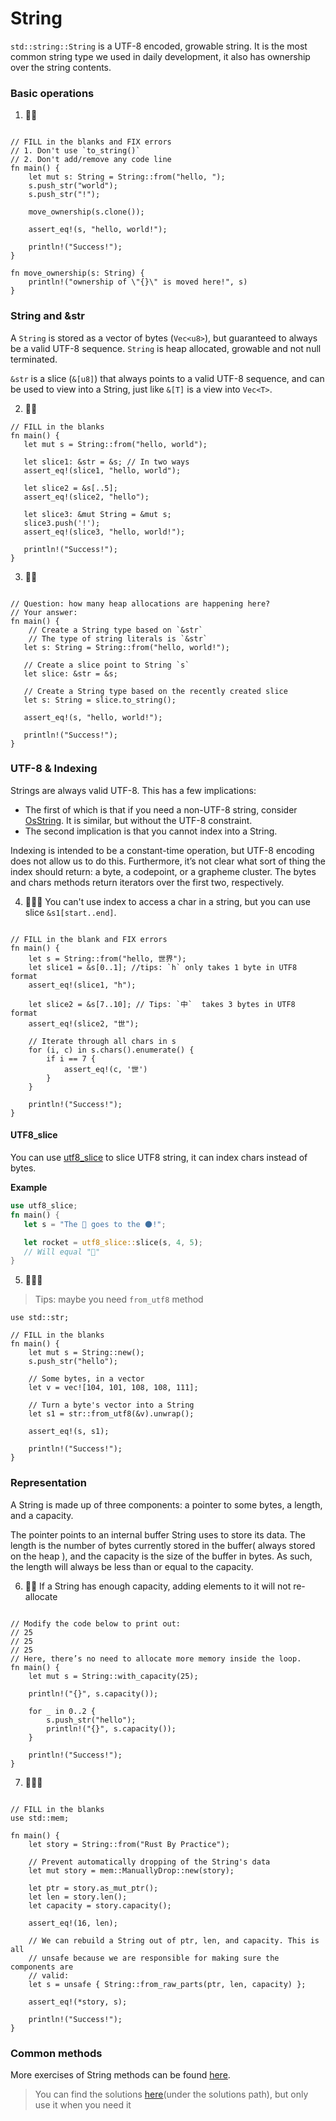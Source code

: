 # String
`std::string::String` is a UTF-8 encoded, growable string. It is the most common string type we used in daily development, it also has ownership over the string contents.

### Basic operations
1. 🌟🌟
```rust,editable

// FILL in the blanks and FIX errors
// 1. Don't use `to_string()`
// 2. Don't add/remove any code line
fn main() {
    let mut s: String = String::from("hello, ");
    s.push_str("world");
    s.push_str("!");

    move_ownership(s.clone());

    assert_eq!(s, "hello, world!");

    println!("Success!");
}

fn move_ownership(s: String) {
    println!("ownership of \"{}\" is moved here!", s)
}
```

### String and &str
A `String` is stored as a vector of bytes (`Vec<u8>`), but guaranteed to always be a valid UTF-8 sequence. `String` is heap allocated, growable and not null terminated.

`&str` is a slice (`&[u8]`) that always points to a valid UTF-8 sequence, and can be used to view into a String, just like `&[T]` is a view into `Vec<T>`.

2. 🌟🌟
```rust,editable
// FILL in the blanks
fn main() {  
   let mut s = String::from("hello, world");

   let slice1: &str = &s; // In two ways
   assert_eq!(slice1, "hello, world");

   let slice2 = &s[..5];
   assert_eq!(slice2, "hello");

   let slice3: &mut String = &mut s; 
   slice3.push('!');
   assert_eq!(slice3, "hello, world!");

   println!("Success!");
}
```

3. 🌟🌟
```rust,editable

// Question: how many heap allocations are happening here?
// Your answer: 
fn main() {  
    // Create a String type based on `&str`
    // The type of string literals is `&str`
   let s: String = String::from("hello, world!");

   // Create a slice point to String `s`
   let slice: &str = &s;

   // Create a String type based on the recently created slice
   let s: String = slice.to_string();

   assert_eq!(s, "hello, world!");

   println!("Success!");
}
```

### UTF-8 & Indexing
Strings are always valid UTF-8. This has a few implications:

- The first of which is that if you need a non-UTF-8 string, consider [OsString](https://doc.rust-lang.org/stable/std/ffi/struct.OsString.html). It is similar, but without the UTF-8 constraint. 
- The second implication is that you cannot index into a String.

Indexing is intended to be a constant-time operation, but UTF-8 encoding does not allow us to do this. Furthermore, it’s not clear what sort of thing the index should return: a byte, a codepoint, or a grapheme cluster. The bytes and chars methods return iterators over the first two, respectively.

4. 🌟🌟🌟 You can't use index to access a char in a string, but you can use slice `&s1[start..end]`.

```rust,editable

// FILL in the blank and FIX errors
fn main() {
    let s = String::from("hello, 世界");
    let slice1 = &s[0..1]; //tips: `h` only takes 1 byte in UTF8 format
    assert_eq!(slice1, "h");

    let slice2 = &s[7..10]; // Tips: `中`  takes 3 bytes in UTF8 format
    assert_eq!(slice2, "世");
    
    // Iterate through all chars in s
    for (i, c) in s.chars().enumerate() {
        if i == 7 {
            assert_eq!(c, '世')
        }
    }

    println!("Success!");
}
```


#### UTF8_slice
You can use [utf8_slice](https://docs.rs/utf8_slice/1.0.0/utf8_slice/fn.slice.html) to slice UTF8 string, it can index chars instead of bytes.

**Example**
```rust
use utf8_slice;
fn main() {
   let s = "The 🚀 goes to the 🌑!";

   let rocket = utf8_slice::slice(s, 4, 5);
   // Will equal "🚀"
}
```


5. 🌟🌟🌟
> Tips: maybe you need `from_utf8` method

```rust,editable
use std::str;

// FILL in the blanks
fn main() {
    let mut s = String::new();
    s.push_str("hello");

    // Some bytes, in a vector
    let v = vec![104, 101, 108, 108, 111];

    // Turn a byte's vector into a String
    let s1 = str::from_utf8(&v).unwrap();
    
    assert_eq!(s, s1);

    println!("Success!");
}
```

### Representation
A String is made up of three components: a pointer to some bytes, a length, and a capacity. 

The pointer points to an internal buffer String uses to store its data. The length is the number of bytes currently stored in the buffer( always stored on the heap ), and the capacity is the size of the buffer in bytes. As such, the length will always be less than or equal to the capacity.

6. 🌟🌟 If a String has enough capacity, adding elements to it will not re-allocate
```rust,editable

// Modify the code below to print out: 
// 25
// 25
// 25
// Here, there’s no need to allocate more memory inside the loop.
fn main() {
    let mut s = String::with_capacity(25);

    println!("{}", s.capacity());

    for _ in 0..2 {
        s.push_str("hello");
        println!("{}", s.capacity());
    }

    println!("Success!");
}
```

7. 🌟🌟🌟
```rust,editable

// FILL in the blanks
use std::mem;

fn main() {
    let story = String::from("Rust By Practice");

    // Prevent automatically dropping of the String's data
    let mut story = mem::ManuallyDrop::new(story);

    let ptr = story.as_mut_ptr();
    let len = story.len();
    let capacity = story.capacity();

    assert_eq!(16, len);

    // We can rebuild a String out of ptr, len, and capacity. This is all
    // unsafe because we are responsible for making sure the components are
    // valid:
    let s = unsafe { String::from_raw_parts(ptr, len, capacity) };

    assert_eq!(*story, s);

    println!("Success!");
}
```


### Common methods
More exercises of String methods can be found [here](../std/String.md).

> You can find the solutions [here](https://github.com/sunface/rust-by-practice)(under the solutions path), but only use it when you need it